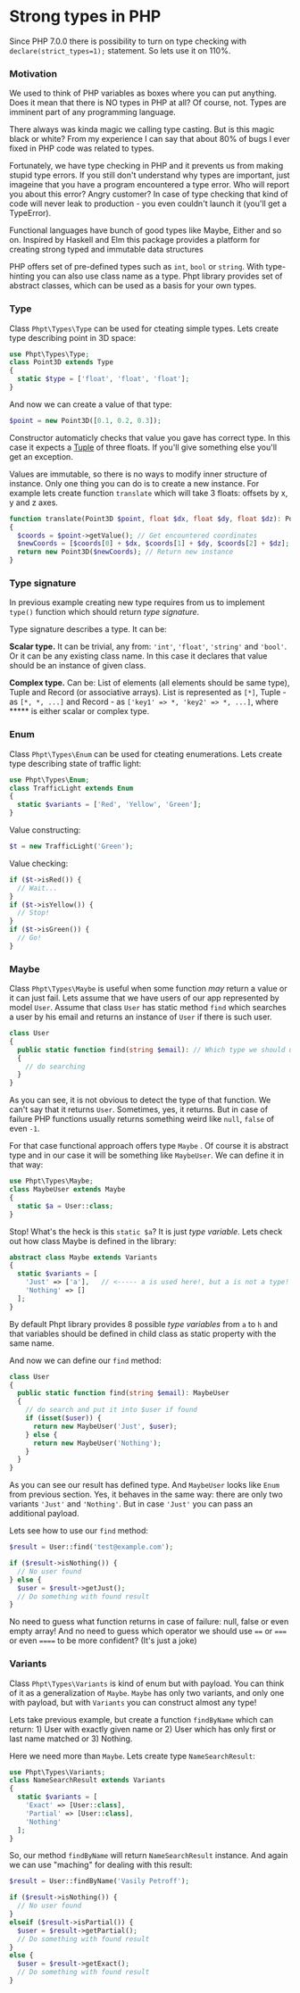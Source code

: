 # Strong types in PHP

Since PHP 7.0.0 there is possibility to turn on type checking with `declare(strict_types=1);` statement. So lets use it on 110%.

### Motivation

We used to think of PHP variables as boxes where you can put anything. Does it mean that there is NO types in PHP at all? Of course, not. Types are imminent part of any programming language.

There always was kinda magic we calling type casting. But is this magic black or white? From my experience I can say that about 80% of bugs I ever fixed in PHP code was related to types.

Fortunately, we have type checking in PHP and it prevents us from making stupid type errors. If you still don't understand why types are important, just imageine that you have a program encountered a type error. Who will report you about this error? Angry customer? In case of type checking that kind of code will never leak to production - you even couldn't launch it (you'll get a TypeError).

Functional languages have bunch of good types like Maybe, Either and so on. Inspired by Haskell and Elm this package provides a platform for creating strong typed and immutable data structures

PHP offers set of pre-defined types such as `int`, `bool` or `string`. With type-hinting you can also use class name as a type. Phpt library provides set of abstract classes, which can be used as a basis for your own types.

### Type

Class `Phpt\Types\Type` can be used for cteating simple types. Lets create type describing point in 3D space:

```php
use Phpt\Types\Type;
class Point3D extends Type
{
  static $type = ['float', 'float', 'float'];
}
```

And now we can create a value of that type:

```php
$point = new Point3D([0.1, 0.2, 0.3]);
```

Constructor automaticly checks that value you gave has correct type. In this case it expects a [Tuple](https://en.wikipedia.org/wiki/Tuple) of three floats. If you'll give something else you'll get an exception.

Values are immutable, so there is no ways to modify inner structure of instance. Only one thing you can do is to create a new instance. For example lets create function `translate` which will take 3 floats: offsets by x, y and z axes.

```php
function translate(Point3D $point, float $dx, float $dy, float $dz): Point3D
{
  $coords = $point->getValue(); // Get encountered coordinates
  $newCoords = [$coords[0] + $dx, $coords[1] + $dy, $coords[2] + $dz]; // Create translated coordinates
  return new Point3D($newCoords); // Return new instance
}
```

### Type signature

In previous example creating new type requires from us to implement `type()` function which should return _type signature_.

Type signature describes a type. It can be:

**Scalar type.** It can be trivial, any from: `'int'`, `'float'`, `'string'` and `'bool'`. Or it can be any existing class name. In this case it declares that value should be an instance of given class.

**Complex type.** Can be: List of elements (all elements should be same type), Tuple and Record (or associative arrays). List is represented as `[*]`, Tuple - as `[*, *, ...]` and Record - as `['key1' => *, 'key2' => *, ...]`, where ***** is either scalar or complex type.

### Enum

Class `Phpt\Types\Enum` can be used for cteating enumerations. Lets create type describing state of traffic light:

```php
use Phpt\Types\Enum;
class TrafficLight extends Enum
{
  static $variants = ['Red', 'Yellow', 'Green'];
}
```

Value constructing:

```php
$t = new TrafficLight('Green');
```

Value checking:

```php
if ($t->isRed()) {
  // Wait...
}
if ($t->isYellow()) {
  // Stop!
}
if ($t->isGreen()) {
  // Go!
}
```

### Maybe

Class `Phpt\Types\Maybe` is useful when some function _may_ return a value or it can just fail. Lets assume that we have users of our app represented by model `User`. Assume that class `User` has static method `find` which searches a user by his email and returns an instance of `User` if there is such user.

```php
class User
{
  public static function find(string $email): // Which type we should use here?
  {
    // do searching
  } 
}
```

As you can see, it is not obvious to detect the type of that function. We can't say that it returns `User`. Sometimes, yes, it returns. But in case of failure PHP functions usually returns something weird like `null`, `false` of even `-1`.

For that case functional approach offers type `Maybe` . Of course it is abstract type and in our case it will be something like `MaybeUser`. We can define it in that way:

```php
use Phpt\Types\Maybe;
class MaybeUser extends Maybe
{
  static $a = User::class;
}
```

Stop! What's the heck is this `static $a`? It is just _type variable_. Lets check out how class Maybe is defined in the library:

```php
abstract class Maybe extends Variants
{
  static $variants = [
    'Just' => ['a'],   // <----- a is used here!, but a is not a type!
    'Nothing' => []
  ];
}
```

By default Phpt library provides 8 possible _type variables_ from `a` to `h` and that variables should be defined in child class as static property with the same name.

And now we can define our `find` method:

```php
class User
{
  public static function find(string $email): MaybeUser
  {
    // do search and put it into $user if found
    if (isset($user)) {
      return new MaybeUser('Just', $user);
    } else {
      return new MaybeUser('Nothing');
    }
  } 
}
```

As you can see our result has defined type. And `MaybeUser` looks like `Enum` from previous section. Yes, it behaves in the same way: there are only two variants `'Just'` and `'Nothing'`. But in case `'Just'` you can pass an additional payload.

Lets see how to use our `find` method:

```php
$result = User::find('test@example.com');

if ($result->isNothing()) {
  // No user found
} else {
  $user = $result->getJust();
  // Do something with found result
}
```

No need to guess what function returns in case of failure: null, false or even empty array! And no need to guess which operator we should use `==` or `===` or even `====` to be more confident? (It's just a joke)

### Variants

Class `Phpt\Types\Variants` is kind of enum but with payload. You can think of it as a generalization of `Maybe`. `Maybe` has only two variants, and only one with payload, but with `Variants` you can construct almost any type!

Lets take previous example, but create a function `findByName` which can return: 1) User with exactly given name or 2) User which has only first or last name matched or 3) Nothing.

Here we need more than `Maybe`. Lets create type `NameSearchResult`:

```php
use Phpt\Types\Variants;
class NameSearchResult extends Variants
{
  static $variants = [
    'Exact' => [User::class],
    'Partial' => [User::class],
    'Nothing'
  ];
}
```

So, our method `findByName` will return `NameSearchResult` instance. And again we can use "maching" for dealing with this result:

```php
$result = User::findByName('Vasily Petroff');

if ($result->isNothing()) {
  // No user found
}
elseif ($result->isPartial()) {
  $user = $result->getPartial();
  // Do something with found result
}
else {
  $user = $result->getExact();
  // Do something with found result
}
```




